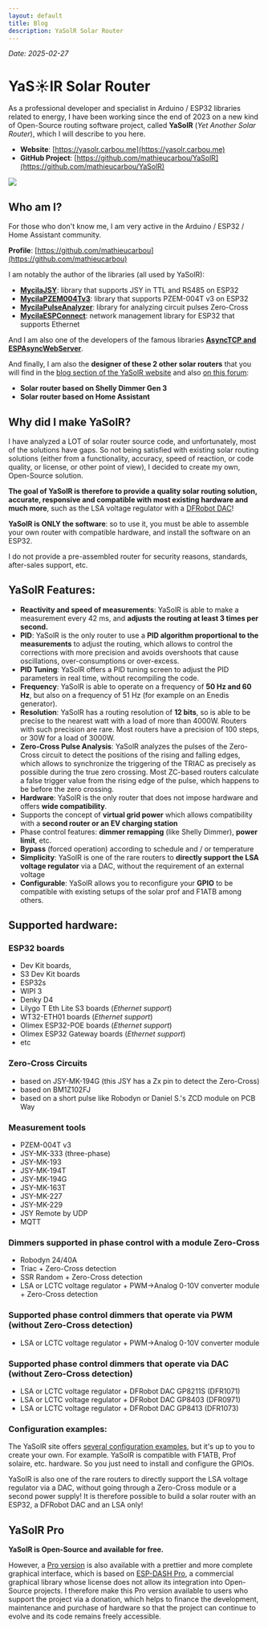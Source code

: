 ```yaml
---
layout: default
title: Blog
description: YaSolR Solar Router
---
```


_Date: 2025-02-27_

# YaS☀️lR Solar Router

As a professional developer and specialist in Arduino / ESP32 libraries related to energy, I have been working since the end of 2023 on a new kind of Open-Source routing software project, called **YaSolR** (_Yet Another Solar Router_), which I will describe to you here.

- **Website**: [https://yasolr.carbou.me](https://yasolr.carbou.me)
- **GitHub Project**: [https://github.com/mathieucarbou/YaSolR](https://github.com/mathieucarbou/YaSolR)

![](https://yasolr.carbou.me/assets/img/screenshots/app-overview.jpeg)

## Who am I?

For those who don't know me, I am very active in the Arduino / ESP32 / Home Assistant community.

**Profile**: [https://github.com/mathieucarbou](https://github.com/mathieucarbou)

I am notably the author of the libraries (all used by YaSolR):

- **[MycilaJSY](https://mathieu.carbou.me/MycilaJSY)**: library that supports JSY in TTL and RS485 on ESP32
- **[MycilaPZEM004Tv3](https://mathieu.carbou.me/MycilaPZEM004Tv3)**: library that supports PZEM-004T v3 on ESP32
- **[MycilaPulseAnalyzer](https://mathieu.carbou.me/MycilaPulseAnalyzer)**: library for analyzing circuit pulses Zero-Cross
- **[MycilaESPConnect](https://mathieu.carbou.me/MycilaESPConnect)**: network management library for ESP32 that supports Ethernet

And I am also one of the developers of the famous libraries **[AsyncTCP and ESPAsyncWebServer](https://github.com/ESP32Async)**.

And finally, I am also the **designer of these 2 other solar routers** that you will find in the [blog section of the YaSolR website](https://yasolr.carbou.me/blogs) and also [on this forum](https://forum-photovoltaique.fr/viewtopic.php?t=72838):

- **Solar router based on Shelly Dimmer Gen 3**
- **Solar router based on Home Assistant**

## Why did I make YaSolR?

I have analyzed a LOT of solar router source code, and unfortunately, most of the solutions have gaps. So not being satisfied with existing solar routing solutions (either from a functionality, accuracy, speed of reaction, or code quality, or license, or other point of view), I decided to create my own, Open-Source solution.

**The goal of YaSolR is therefore to provide a quality solar routing solution, accurate, responsive and compatible with most existing hardware and much more**, such as the LSA voltage regulator with a [DFRobot DAC](https://www.dfrobot.com/blog-13458.html)!

**YaSolR is ONLY the software**: so to use it, you must be able to assemble your own router with compatible hardware, and install the software on an ESP32.

I do not provide a pre-assembled router for security reasons, standards, after-sales support, etc.

## YaSolR Features:

- **Reactivity and speed of measurements**: YaSolR is able to make a measurement every 42 ms, and **adjusts the routing at least 3 times per second.**
- **PID**: YaSolR is the only router to use a **PID algorithm proportional to the measurements** to adjust the routing, which allows to control the corrections with more precision and avoids overshoots that cause oscillations, over-consumptions or over-excess.
- **PID Tuning**: YaSolR offers a PID tuning screen to adjust the PID parameters in real time, without recompiling the code.
- **Frequency**: YaSolR is able to operate on a frequency of **50 Hz and 60 Hz**, but also on a frequency of 51 Hz (for example on an Enedis generator).
- **Resolution**: YaSolR has a routing resolution of **12 bits**, so is able to be precise to the nearest watt with a load of more than 4000W. Routers with such precision are rare. Most routers have a precision of 100 steps, or 30W for a load of 3000W.
- **Zero-Cross Pulse Analysis**: YaSolR analyzes the pulses of the Zero-Cross circuit to detect the positions of the rising and falling edges, which allows to synchronize the triggering of the TRIAC as precisely as possible during the true zero crossing. Most ZC-based routers calculate a false trigger value from the rising edge of the pulse, which happens to be before the zero crossing.
- **Hardware**: YaSolR is the only router that does not impose hardware and offers **wide compatibility**.
- Supports the concept of **virtual grid power** which allows compatibility with a **second router or an EV charging station**
- Phase control features: **dimmer remapping** (like Shelly Dimmer), **power limit**, etc.
- **Bypass** (forced operation) according to schedule and / or temperature
- **Simplicity**: YaSolR is one of the rare routers to **directly support the LSA voltage regulator** via a DAC, without the requirement of an external voltage
- **Configurable**: YaSolR allows you to reconfigure your **GPIO** to be compatible with existing setups of the solar prof and F1ATB among others.

## Supported hardware:

### ESP32 boards

- Dev Kit boards,
- S3 Dev Kit boards
- ESP32s
- WIPI 3
- Denky D4
- Lilygo T Eth Lite S3 boards (_Ethernet support_)
- WT32-ETH01 boards (_Ethernet support_)
- Olimex ESP32-POE boards (_Ethernet support_)
- Olimex ESP32 Gateway boards (_Ethernet support_)
- etc

### Zero-Cross Circuits

- based on JSY-MK-194G (this JSY has a Zx pin to detect the Zero-Cross)
- based on BM1Z102FJ
- based on a short pulse like Robodyn or Daniel S.'s ZCD module on PCB Way

### Measurement tools

- PZEM-004T v3
- JSY-MK-333 (three-phase)
- JSY-MK-193
- JSY-MK-194T
- JSY-MK-194G
- JSY-MK-163T
- JSY-MK-227
- JSY-MK-229
- JSY Remote by UDP
- MQTT

### Dimmers supported in phase control with a module Zero-Cross

- Robodyn 24/40A
- Triac + Zero-Cross detection
- SSR Random + Zero-Cross detection
- LSA or LCTC voltage regulator + PWM->Analog 0-10V converter module + Zero-Cross detection

### Supported phase control dimmers that operate via PWM (without Zero-Cross detection)

- LSA or LCTC voltage regulator + PWM->Analog 0-10V converter module

### Supported phase control dimmers that operate via DAC (without Zero-Cross detection)

- LSA or LCTC voltage regulator + DFRobot DAC GP8211S (DFR1071)
- LSA or LCTC voltage regulator + DFRobot DAC GP8403 (DFR0971)
- LSA or LCTC voltage regulator + DFRobot DAC GP8413 (DFR1073)

### Configuration examples:

The YaSolR site offers [several configuration examples](https://yasolr.carbou.me/build), but it's up to you to create your own.
For example. YaSolR is compatible with F1ATB, Prof solaire, etc. hardware.
So you just need to install and configure the GPIOs.

YaSolR is also one of the rare routers to directly support the LSA voltage regulator via a DAC, without going through a Zero-Cross module or a second power supply!
It is therefore possible to build a solar router with an ESP32, a DFRobot DAC and an LSA only!

## YaSolR Pro

**YaSolR is Open-Source and available for free.**

However, a [Pro version](https://yasolr.carbou.me/pro) is also available with a prettier and more complete graphical interface, which is based on [ESP-DASH Pro](https://espdash.pro), a commercial graphical library whose license does not allow its integration into Open-Source projects.
I therefore make this Pro version available to users who support the project via a donation, which helps to finance the development, maintenance and purchase of hardware so that the project can continue to evolve and its code remains freely accessible.
